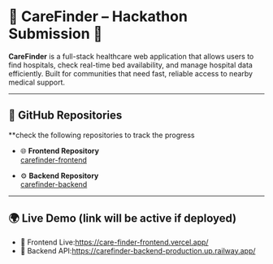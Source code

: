 # 🏥 CareFinder – Hackathon Submission 🚀

**CareFinder** is a full-stack healthcare web application that allows users to find hospitals, check real-time bed availability, and manage hospital data efficiently.
Built for communities that need fast, reliable access to nearby medical support.

---

## 🔗 GitHub Repositories
**check the following repositories to track the progress

- 🌐 **Frontend Repository**  
  [carefinder-frontend](https://github.com/Ashi-Verma1758/carefinder-frontend)

- ⚙️ **Backend Repository**  
  [carefinder-backend](https://github.com/Ashi-Verma1758/carefinder--backend)

---

## 🌍 Live Demo (link will be active if deployed)

- 🔗 Frontend Live:https://care-finder-frontend.vercel.app/
- 🔗 Backend API:https://carefinder-backend-production.up.railway.app/


